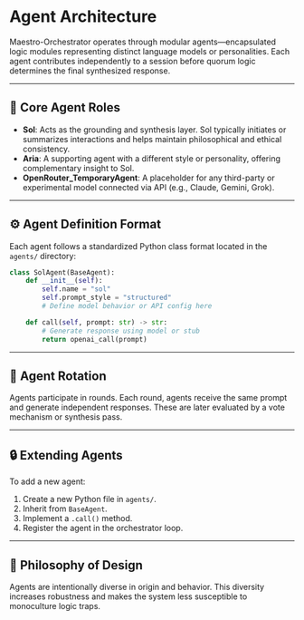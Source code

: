 # Agent Architecture

Maestro-Orchestrator operates through modular agents—encapsulated logic modules representing distinct language models or personalities. Each agent contributes independently to a session before quorum logic determines the final synthesized response.

---

## 🧩 Core Agent Roles

- **Sol**: Acts as the grounding and synthesis layer. Sol typically initiates or summarizes interactions and helps maintain philosophical and ethical consistency.
- **Aria**: A supporting agent with a different style or personality, offering complementary insight to Sol.
- **OpenRouter_TemporaryAgent**: A placeholder for any third-party or experimental model connected via API (e.g., Claude, Gemini, Grok).

---

## ⚙️ Agent Definition Format

Each agent follows a standardized Python class format located in the `agents/` directory:

```python
class SolAgent(BaseAgent):
    def __init__(self):
        self.name = "sol"
        self.prompt_style = "structured"
        # Define model behavior or API config here

    def call(self, prompt: str) -> str:
        # Generate response using model or stub
        return openai_call(prompt)
```

---

## 🔁 Agent Rotation

Agents participate in rounds. Each round, agents receive the same prompt and generate independent responses. These are later evaluated by a vote mechanism or synthesis pass.

---

## 🔒 Extending Agents

To add a new agent:
1. Create a new Python file in `agents/`.
2. Inherit from `BaseAgent`.
3. Implement a `.call()` method.
4. Register the agent in the orchestrator loop.

---

## 🧠 Philosophy of Design

Agents are intentionally diverse in origin and behavior. This diversity increases robustness and makes the system less susceptible to monoculture logic traps.

